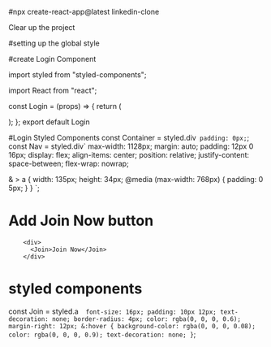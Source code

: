 #npx create-react-app@latest linkedin-clone

Clear up the project

#setting up the global style

#create Login Component

import styled from "styled-components";

import React from "react";

const Login = (props) => {
return (
<Container>

<Nav>
<a href="/">
<img src="/images/login-logo.svg" alt="" />
</a>
</Nav>
</Container>
);
};
export default Login

#Login Styled Components
const Container = styled.div` padding: 0px;`;
const Nav = styled.div`
max-width: 1128px;
margin: auto;
padding: 12px 0 16px;
display: flex;
align-items: center;
position: relative;
justify-content: space-between;
flex-wrap: nowrap;

& > a {
width: 135px;
height: 34px;
@media (max-width: 768px) {
padding: 0 5px;
}
}
`;

# Add Join Now button

        <div>
          <Join>Join Now</Join>
        </div>

# styled components

const Join = styled.a`  font-size: 16px;
  padding: 10px 12px;
  text-decoration: none;
  border-radius: 4px;
  color: rgba(0, 0, 0, 0.6);
  margin-right: 12px;
  &:hover {
    background-color: rgba(0, 0, 0, 0.08);
    color: rgba(0, 0, 0, 0.9);
    text-decoration: none;
  }`;
